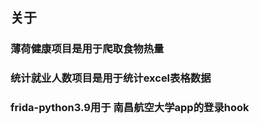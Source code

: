 ## 关于



### 薄荷健康项目是用于爬取食物热量



### 统计就业人数项目是用于统计excel表格数据



### frida-python3.9用于 南昌航空大学app的登录hook



